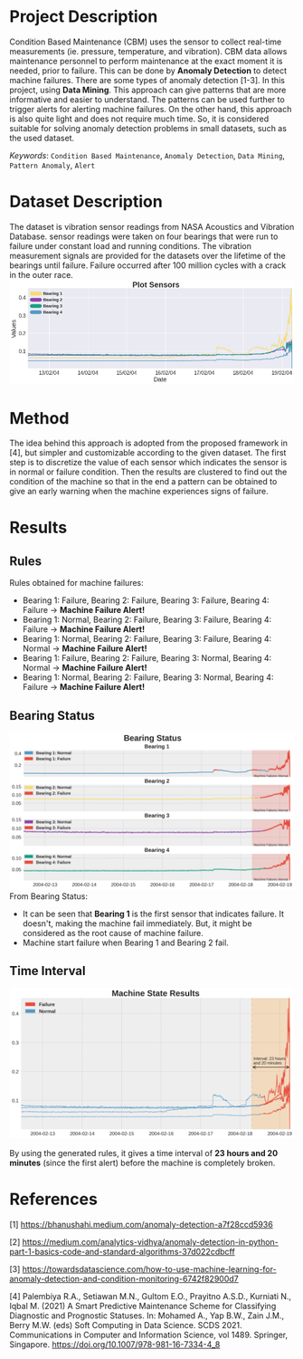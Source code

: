 # Project Description

Condition Based Maintenance (CBM) uses the sensor to collect real-time measurements (ie. pressure, temperature, and vibration). CBM data allows maintenance personnel to perform maintenance at the exact moment it is needed, prior to failure. This can be done by **Anomaly Detection** to detect machine failures. There are some types of anomaly detection [1-3]. In this project, using **Data Mining**. This approach can give patterns that are more informative and easier to understand. The patterns can be used further to trigger alerts for alerting machine failures. On the other hand, this approach is also quite light and does not require much time. So, it is considered suitable for solving anomaly detection problems in small datasets, such as the used dataset.

_Keywords_: `Condition Based Maintenance`, `Anomaly Detection`, `Data Mining`, `Pattern Anomaly`, `Alert`


# Dataset Description  

The dataset is vibration sensor readings from NASA Acoustics and Vibration Database. sensor readings were taken on four bearings that were run to failure under constant load and running conditions. The vibration measurement signals are provided for the datasets over the lifetime of the bearings until failure. Failure occurred after 100 million cycles with a crack in the outer race.
![Plot Initial Data](img/Plot_Initial_Data.png "Plot Initial Data")


# Method

The idea behind this approach is adopted from the proposed framework in [4], but simpler and customizable according to the given dataset. The first step is to discretize the value of each sensor which indicates the sensor is in normal or failure condition. Then the results are clustered to find out the condition of the machine so that in the end a pattern can be obtained to give an early warning when the machine experiences signs of failure.

# Results  

## Rules  

Rules obtained for machine failures:

* Bearing 1: Failure, Bearing 2: Failure, Bearing 3: Failure, Bearing 4: Failure -> **Machine Failure Alert!**  
* Bearing 1: Normal, Bearing 2: Failure, Bearing 3: Failure, Bearing 4: Failure -> **Machine Failure Alert!**  
* Bearing 1: Normal, Bearing 2: Failure, Bearing 3: Failure, Bearing 4: Normal -> **Machine Failure Alert!**  
* Bearing 1: Failure, Bearing 2: Failure, Bearing 3: Normal, Bearing 4: Normal -> **Machine Failure Alert!**  
* Bearing 1: Normal, Bearing 2: Failure, Bearing 3: Normal, Bearing 4: Failure -> **Machine Failure Alert!**


## Bearing Status

![Plot Labeled Bearings](img/Plot_Labeled_Bearings.png "Plot Labeled Bearings")
From Bearing Status:

* It can be seen that **Bearing 1** is the first sensor that indicates failure. It doesn't, making the machine fail immediately. But, it might be considered as the root cause of machine failure.
* Machine start failure when Bearing 1 and Bearing 2 fail.


## Time Interval  

![Plot Result](img/Result.png "Plot Result")

By using the generated rules, it gives a time interval of **23 hours and 20 minutes** (since the first alert) before the machine is completely broken.




# References

[1] https://bhanushahi.medium.com/anomaly-detection-a7f28ccd5936

[2] https://medium.com/analytics-vidhya/anomaly-detection-in-python-part-1-basics-code-and-standard-algorithms-37d022cdbcff

[3] https://towardsdatascience.com/how-to-use-machine-learning-for-anomaly-detection-and-condition-monitoring-6742f82900d7

[4] Palembiya R.A., Setiawan M.N., Gultom E.O., Prayitno A.S.D., Kurniati N., Iqbal M. (2021) A Smart Predictive Maintenance Scheme for Classifying Diagnostic and Prognostic Statuses. In: Mohamed A., Yap B.W., Zain J.M., Berry M.W. (eds) Soft Computing in Data Science. SCDS 2021. Communications in Computer and Information Science, vol 1489. Springer, Singapore. https://doi.org/10.1007/978-981-16-7334-4_8
